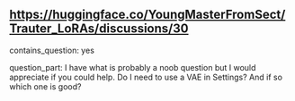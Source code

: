 ## https://huggingface.co/YoungMasterFromSect/Trauter_LoRAs/discussions/30

contains_question: yes

question_part: 
I have what is probably a noob question but I would appreciate if you could help.
Do I need to use a VAE in Settings? And if so which one is good?